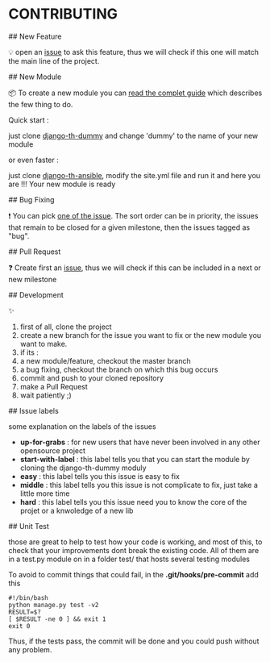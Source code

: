 # CONTRIBUTING

## New Feature

:bulb: open an [issue](https://github.com/foxmask/django-th/issues/new
) to ask this feature, thus we will check if this one will match the main line of the project.


## New Module

:package: To create a new module you can [read the complet guide](http://trigger-happy.readthedocs.org/en/latest/new_module.html) which describes the few thing to do. 

Quick start :

just clone [django-th-dummy](https://github.com/foxmask) and change 'dummy' to the name of your new module

or even faster :

just clone [django-th-ansible](https://github.com/foxmask/django-th-ansible), modify the site.yml file and run it and here you are !!! Your new module is ready 

## Bug Fixing

:exclamation: You can pick [one of the issue](https://github.com/foxmask/django-th/issues). The sort order can be in priority, the issues that remain to be closed for a given milestone, then the issues tagged as "bug".


## Pull Request

:question: Create first an [issue](https://github.com/foxmask/django-th/issues/new), thus we will check if this can be included in a next or new milestone

## Development

:sparkles:

1. first of all, clone the project
1. create a new branch for the issue you want to fix or the new module you want to make.
1. if its : 
 1. a new module/feature, checkout the master branch
 1. a bug fixing, checkout the branch on which this bug occurs
1. commit and push to your cloned repository
1. make a Pull Request
1. wait patiently ;)

## Issue labels

some explanation on the labels of the issues 

* **up-for-grabs** : for new users that have never been involved in any other opensource project
* **start-with-label** : this label tells you that you can start the module by cloning the django-th-dummy moduly
* **easy** : this label tells you this issue is easy to fix
* **middle** : this label tells you this issue is not complicate to fix, just take a little more time
* **hard** : this label tells you this issue need you to know the core of the projet or a knwoledge of a new lib

## Unit Test

those are great to help to test how your code is working, and most of this, to check that your improvements dont break the existing code.
All of them are in a test.py module on in a folder test/ that hosts several testing modules

To avoid to commit things that could fail, in the **.git/hooks/pre-commit** add this 

```shell
#!/bin/bash
python manage.py test -v2
RESULT=$?
[ $RESULT -ne 0 ] && exit 1
exit 0
```

Thus, if the tests pass, the commit will be done and you could push without any problem.
